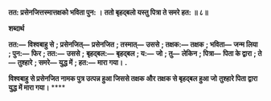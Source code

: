 **तत: प्रसेनजित्तस्मात्तक्षको भविता पुन: ।** **ततो बृहद्बलो यस्तु पित्रा ते समरे हत: ॥ ८॥** 

**शब्दार्थ** 

**तत:—** **विश्वबाहु से** **; प्रसेनजित्—** **प्रसेनजित** **; तस्मात्—** **उससे** **; तक्षक:—** **तक्षक** **; भविता—** **जन्म लिया** **; पुन:—** **फिर** **; तत:—** **उससे** **;** **बृहद्बल:—** **बृहद्बल** **; य:—** **जो** **; तु—** **लेकिन** **; पित्रा—** **पिता के द्वारा** **; ते—** **तुश्हारे** **; समरे—** **युद्ध में** **; हत:—** **मारा गया।** **.** 

**विश्वबाहु से प्रसेनजित नामक पुत्र उत्पन्न हुआ जिससे तक्षक और तक्षक से बृहद्बल हुआ जो** **तुश्हारे पिता द्वारा युद्ध में मारा गया।** **** 